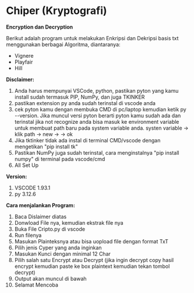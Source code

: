 # Chiper (Kryptografi)
**Encryption dan Decryption**

Berikut adalah program untuk melakukan Enkripsi dan Dekripsi basis txt menggunakan berbagai Algoritma, diantaranya:
- Vignere
- Playfair
- Hill

**Disclaimer:** 
1. Anda harus mempunyai VSCode, python, pastikan pyton yang kamu install sudah termasuk PIP, NumPy, dan juga TKINKER
2. pastikan extension py anda sudah terinstal di vscode anda
3. cek pyton kamu dengan membuka CMD di pc/laptop kemudian ketik py --version. Jika muncul versi pyton berarti pyton kamu sudah ada dan terinstal jika not recognize anda bisa masuk ke environment variable untuk membuat path baru pada system variable anda. systen variable -> klik path -> new -> <arahkan ke directori dimana anda menginstal py sebelunya> -> ok
4. Jika tktinker tidak ada instal di terminal CMD/vscode dengan mengetikan "pip install tk"
5. Pastikan NumPy juga sudah terinstal, cara menginstalnya "pip install numpy" di terminal pada vscode/cmd
7. All Set Up

**Version:**
1. VSCODE 1.93.1
2. py 3.12.6

**Cara menjalankan Program:**
1. Baca Dislaimer diatas
2. Donwload File nya, kemudian ekstrak file nya
3. Buka File Cripto.py di vscode
4. Run filenya
5. Masukan Plainteksnya atau bisa uopload file dengan format TxT
6. Pilih jenis Cyper yang anda inginkan
7. Masukan Kunci dengan minimal 12 Char
8. Pilih salah satu Encrypt atau Decrypt (jika ingin decrypt copy hasil encrypt kemudian paste ke box plaintext kemudian tekan tombol decrypt)
10. Output akan muncul di bawah
11. Selamat Mencoba

  
